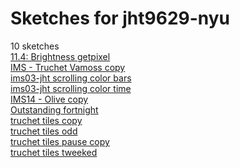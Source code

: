 # Sketches for jht9629-nyu
10 sketches  
[11.4: Brightness getpixel](https://editor.p5js.org/jht9629-nyu/sketches/J7Zhes2Tc)<!-- 2023-03-18T16:45:24.243Z -->  
[IMS - Truchet Vamoss copy](https://editor.p5js.org/jht9629-nyu/sketches/G4K2yaPnz)<!-- 2023-03-30T15:43:03.790Z -->  
[ims03-jht scrolling color bars](https://editor.p5js.org/jht9629-nyu/sketches/3VKJ-q8ar)<!-- 2023-04-02T20:39:54.422Z -->  
[ims03-jht scrolling color time](https://editor.p5js.org/jht9629-nyu/sketches/ZGUqiovgG)<!-- 2023-04-02T22:12:35.970Z -->  
[IMS14 - Olive copy](https://editor.p5js.org/jht9629-nyu/sketches/6FIYHI4Mk)<!-- 2023-04-05T00:01:20.329Z -->  
[Outstanding fortnight](https://editor.p5js.org/jht9629-nyu/sketches/4DETmJP-l)<!-- 2023-03-18T16:11:04.212Z -->  
[truchet tiles copy](https://editor.p5js.org/jht9629-nyu/sketches/lBrb1cBQ7)<!-- 2023-03-18T18:10:24.720Z -->  
[truchet tiles odd](https://editor.p5js.org/jht9629-nyu/sketches/ghy_WpWDr)<!-- 2023-03-30T15:40:30.900Z -->  
[truchet tiles pause copy](https://editor.p5js.org/jht9629-nyu/sketches/fWSv5uzke)<!-- 2023-03-30T15:49:18.149Z -->  
[truchet tiles tweeked](https://editor.p5js.org/jht9629-nyu/sketches/1CpIVSqp_d)<!-- 2023-03-19T20:00:56.425Z -->  
